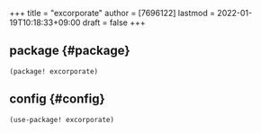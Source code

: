 +++
title = "excorporate"
author = [7696122]
lastmod = 2022-01-19T10:18:33+09:00
draft = false
+++

## package {#package}

```elisp
(package! excorporate)
```


## config {#config}

```elisp
(use-package! excorporate)
```
